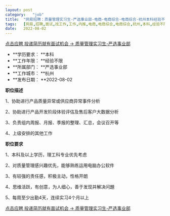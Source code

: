 ```yaml
---
layout:	post
category:	"job"
title:	"网易招聘：质量管理实习生-严选事业部-电商-电商综合-电商综合-杭州本科经验不限"
tags:	[网易,招聘,面试,找工作,工作,内推,电商,电商综合,电商综合,杭州,本科,经验不限]
date:	2022-08-02
---
```


[点击应聘 投递简历就有面试机会 ->  质量管理实习生-严选事业部](http://mobile.bole.netease.com/bole/boleDetail?id=41995&employeeId=346f03c3cda5f04c&key=all)



- **学历要求： **本科
- **工作年限： **经验不限
- **所属部门： **严选事业部
- **工作城市： **杭州
- **发布日期： **2022-08-02



**职位描述**

1、协助进行产品质量异常或供应商异常事件分析

2、协助进行产品开发阶段体验评估及售后客户大数据分析

3、负责组内周报、月报、季报的整理、汇总，会议召开等

4、上级安排的其他工作



**职位要求**

1、本科及以上学历，理工科专业优先考虑

2、对质量管理感兴趣优先，能够熟练运用电脑办公软件

3、有较强的责任感，积极主动，性格开朗

4、思维活跃，有创意，为人细心，善于发现并解决问題

5、每周至少出勤4天，连续实习4个月以上



[点击应聘 投递简历就有面试机会 ->  质量管理实习生-严选事业部](http://mobile.bole.netease.com/bole/boleDetail?id=41995&employeeId=346f03c3cda5f04c&key=all)